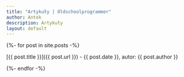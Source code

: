 ```yaml
---
title: "Artykuły | Oldschoolprogrammer"
author: Antek
description: Artykuły
layout: default
---
```


{%- for post in site.posts -%}

[{{ post.title }}]({{ post.url }}) - {{ post.date }}, autor: {{ post.author }}

{%- endfor -%}